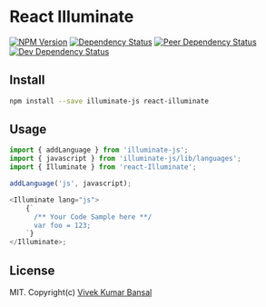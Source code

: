 # React Illuminate

[![NPM Version](https://img.shields.io/npm/v/react-illuminate.svg?style=flat-square)](https://npmjs.org/package/react-illuminate)
[![Dependency Status](https://david-dm.org/vkbansal/illuminate-js/status.svg?style=flat-square&path=packages/react-illuminate)](https://david-dm.org/vkbansal/illuminate-js?path=packages/react-illuminate)
[![Peer Dependency Status](https://david-dm.org/vkbansal/illuminate-js/peer-status.svg?style=flat-square&path=packages/react-illuminate)](https://david-dm.org/vkbansal/illuminate-js?type=peer&path=packages/react-illuminate)
[![Dev Dependency Status](https://david-dm.org/vkbansal/illuminate-js/dev-status.svg?style=flat-square&path=packages/react-illuminate)](https://david-dm.org/vkbansal/illuminate-js?type=dev&path=packages/react-illuminate)

## Install

```bash
npm install --save illuminate-js react-illuminate
```

## Usage

```js
import { addLanguage } from 'illuminate-js';
import { javascript } from 'illuminate-js/lib/languages';
import { Illuminate } from 'react-Illuminate';

addLanguage('js', javascript);

<Illuminate lang="js">
    {`
      /** Your Code Sample here **/
      var foo = 123;
    `}
</Illuminate>;
```

## License

MIT. Copyright(c) [Vivek Kumar Bansal](http://vkbansal.me/)
